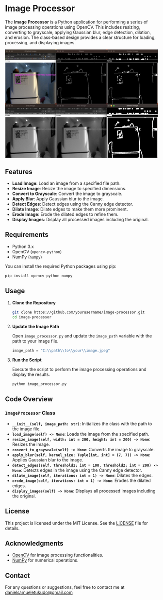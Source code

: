 
# Image Processor

The **Image Processor** is a Python application for performing a series of image processing operations using OpenCV. This includes resizing, converting to grayscale, applying Gaussian blur, edge detection, dilation, and erosion. The class-based design provides a clear structure for loading, processing, and displaying images.


![Realtime Detection Example](image.png)
## Features

- **Load Image**: Load an image from a specified file path.
- **Resize Image**: Resize the image to specified dimensions.
- **Convert to Grayscale**: Convert the image to grayscale.
- **Apply Blur**: Apply Gaussian blur to the image.
- **Detect Edges**: Detect edges using the Canny edge detector.
- **Dilate Image**: Dilate edges to make them more prominent.
- **Erode Image**: Erode the dilated edges to refine them.
- **Display Images**: Display all processed images including the original.

## Requirements

- Python 3.x
- OpenCV (`opencv-python`)
- NumPy (`numpy`)

You can install the required Python packages using pip:

```bash
pip install opencv-python numpy
```

## Usage

1. **Clone the Repository**

   ```bash
   git clone https://github.com/yourusername/image-processor.git
   cd image-processor
   ```

2. **Update the Image Path**

   Open `image_processor.py` and update the `image_path` variable with the path to your image file.

   ```python
   image_path = "C:\\path\\to\\your\\image.jpeg"
   ```

3. **Run the Script**

   Execute the script to perform the image processing operations and display the results.

   ```bash
   python image_processor.py
   ```

## Code Overview

### `ImageProcessor` Class

- **`__init__(self, image_path: str)`**: Initializes the class with the path to the image file.
- **`load_image(self) -> None`**: Loads the image from the specified path.
- **`resize_image(self, width: int = 200, height: int = 200) -> None`**: Resizes the image.
- **`convert_to_grayscale(self) -> None`**: Converts the image to grayscale.
- **`apply_blur(self, kernel_size: Tuple[int, int] = (7, 7)) -> None`**: Applies Gaussian blur to the image.
- **`detect_edges(self, threshold1: int = 100, threshold2: int = 200) -> None`**: Detects edges in the image using the Canny edge detector.
- **`dilate_image(self, iterations: int = 1) -> None`**: Dilates the edges.
- **`erode_image(self, iterations: int = 1) -> None`**: Erodes the dilated edges.
- **`display_images(self) -> None`**: Displays all processed images including the original.

## License

This project is licensed under the MIT License. See the [LICENSE](LICENSE) file for details.

## Acknowledgments

- [OpenCV](https://opencv.org/) for image processing functionalities.
- [NumPy](https://numpy.org/) for numerical operations.

## Contact

For any questions or suggestions, feel free to contact me at danielsamueletukudo@gmail.com


